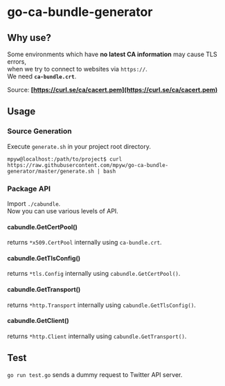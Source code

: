 # go-ca-bundle-generator

## Why use?

Some environments which have **no latest CA information** may cause TLS errors,  
when we try to connect to websites via `https://`.  
We need **`ca-bundle.crt`**.

Source: **[https://curl.se/ca/cacert.pem](https://curl.se/ca/cacert.pem)**

## Usage

### Source Generation

Execute `generate.sh` in your project root directory.

```ShellSession
mpyw@localhost:/path/to/project$ curl https://raw.githubusercontent.com/mpyw/go-ca-bundle-generator/master/generate.sh | bash
```

### Package API

Import `./cabundle`.  
Now you can use various levels of API.

#### cabundle.GetCertPool()

returns `*x509.CertPool` internally using `ca-bundle.crt`.

#### cabundle.GetTlsConfig()

returns `*tls.Config` internally using `cabundle.GetCertPool()`.

#### cabundle.GetTransport()

returns `*http.Transport` internally using `cabundle.GetTlsConfig()`.

#### cabundle.GetClient()

returns `*http.Client` internally using `cabundle.GetTransport()`.

## Test

`go run test.go` sends a dummy request to Twitter API server.
